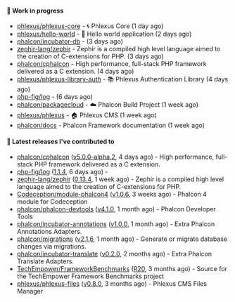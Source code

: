 #### :wrench: Work in progress

- [phlexus/phlexus-core](https://github.com/phlexus/phlexus-core) - :cyclone: Phlexus Core (1 day ago)
- [phlexus/hello-world](https://github.com/phlexus/hello-world) - :wave: Hello world application (2 days ago)
- [phalcon/incubator-db](https://github.com/phalcon/incubator-db) -  (3 days ago)
- [zephir-lang/zephir](https://github.com/zephir-lang/zephir) - Zephir is a compiled high level language aimed to the creation of C-extensions for PHP. (3 days ago)
- [phalcon/cphalcon](https://github.com/phalcon/cphalcon) - High performance, full-stack PHP framework delivered as a C extension. (4 days ago)
- [phlexus/phlexus-library-auth](https://github.com/phlexus/phlexus-library-auth) - :books: Phlexus Authentication Library (4 days ago)
- [php-fig/log](https://github.com/php-fig/log) -  (6 days ago)
- [phalcon/packagecloud](https://github.com/phalcon/packagecloud) - :cloud: Phalcon Build Project (1 week ago)
- [phlexus/phlexus](https://github.com/phlexus/phlexus) - :house: Phlexus CMS (1 week ago)
- [phalcon/docs](https://github.com/phalcon/docs) - Phalcon Framework documentation (1 week ago)

#### :pushpin: Latest releases I've contributed to

- [phalcon/cphalcon](https://github.com/phalcon/cphalcon) ([v5.0.0-alpha.2](https://github.com/phalcon/cphalcon/releases/tag/v5.0.0-alpha.2), 4 days ago) - High performance, full-stack PHP framework delivered as a C extension.
- [php-fig/log](https://github.com/php-fig/log) ([1.1.4](https://github.com/php-fig/log/releases/tag/1.1.4), 6 days ago) - 
- [zephir-lang/zephir](https://github.com/zephir-lang/zephir) ([0.13.4](https://github.com/zephir-lang/zephir/releases/tag/0.13.4), 1 week ago) - Zephir is a compiled high level language aimed to the creation of C-extensions for PHP.
- [Codeception/module-phalcon4](https://github.com/Codeception/module-phalcon4) ([v1.0.6](https://github.com/Codeception/module-phalcon4/releases/tag/v1.0.6), 3 weeks ago) - Phalcon 4 module for Codeception
- [phalcon/phalcon-devtools](https://github.com/phalcon/phalcon-devtools) ([v4.1.0](https://github.com/phalcon/phalcon-devtools/releases/tag/v4.1.0), 1 month ago) - Phalcon Developer Tools
- [phalcon/incubator-annotations](https://github.com/phalcon/incubator-annotations) ([v1.0.0](https://github.com/phalcon/incubator-annotations/releases/tag/v1.0.0), 1 month ago) - Extra Phalcon Annotations Adapters.
- [phalcon/migrations](https://github.com/phalcon/migrations) ([v2.1.6](https://github.com/phalcon/migrations/releases/tag/v2.1.6), 1 month ago) - Generate or migrate database changes via migrations.
- [phalcon/incubator-translate](https://github.com/phalcon/incubator-translate) ([v0.2.0](https://github.com/phalcon/incubator-translate/releases/tag/v0.2.0), 2 months ago) - Extra Phalcon Translate Adapters.
- [TechEmpower/FrameworkBenchmarks](https://github.com/TechEmpower/FrameworkBenchmarks) ([R20](https://github.com/TechEmpower/FrameworkBenchmarks/releases/tag/R20), 3 months ago) - Source for the TechEmpower Framework Benchmarks project
- [phlexus/phlexus-files](https://github.com/phlexus/phlexus-files) ([v0.8.0](https://github.com/phlexus/phlexus-files/releases/tag/v0.8.0), 3 months ago) - Phlexus CMS Files Manager
